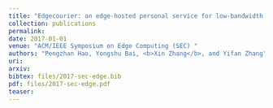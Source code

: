 ```yaml
---
title: "Edgecourier: an edge-hosted personal service for low-bandwidth document synchronization in mobile cloud storage services"
collection: publications
permalink: 
date: 2017-01-01
venue: "ACM/IEEE Symposium on Edge Computing (SEC) "
authors: "Pengzhan Hao, Yongshu Bai, <b>Xin Zhang</b>, and Yifan Zhang"
uri: 
arxiv: 
bibtex: files/2017-sec-edge.bib
pdf: files/2017-sec-edge.pdf
teaser:  
---
```

